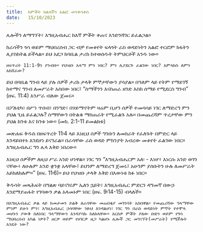 ```yaml
---
title:  ከምቾት ክልላችን አልፎ መንቀሳቀስ
date:   15/10/2023
---
```


ሌሎችን ለማግኘት፣ እግዚአብሔር ከእኛ ምቾት ቀጠና እንድንሻገር ይፈልጋል።

ከራሳችን ጎሳ ወይም ማህበረሰብ ጋር ብቻ የመቆየት ፍላጎት ራስ ወዳድነትን አልፎ ተርፎም ክፋትን ሊያስከትል ይችላል። ይህ አደጋ ከባቤል ታሪክ ከተወሰዱት ትምህርቶች አንዱ ነው።

`ዘፍጥረት 11:1-9ን ያንብቡ። የህዝቡ አላማ ምን ነበር? ምን ሊያደርጉ ፈልገው ነበር? አምላክስ ለምን አከሸፈው?`

ይህ በባቤል ግንብ ላይ ያሉ ሰዎች ታሪክ ታላቅ ምኞታቸውን ያሳያል። በዓለም ላይ የትም የማይገኝ ከተማና ግንብ ለመሥራት አስበው ነበር፤ “ስማችንን እናስጠራ ዘንድ እስከ ሰማይ የሚደርስ ግንብ” (ዘፍ. 11:4) እንሥራ ብለው ጀመሩ።

በፖለቲካ፣ በሥነ ጥበብ፣ በንግድ፣ በሃይማኖትም ዛሬም ቢሆን ሰዎች ተመሳሳይ ነገር ለማድረግ ምን ያህል ጊዜ ይፈልጋሉ? ስማቸውን በትልቁ ማስጠራት የሚፈልጉ አሉ። በመጨረሻም ጥረታቸው ምን ያህል ከንቱ እና ከንቱ ነው። (መክ. 2:1-11 ይመልከቱ)

መጽሐፍ ቅዱስ በዘፍጥረት 11፡4 ላይ እነዚህ ሰዎች ግንቡን ለመስራት የፈለጉት በምድር ላይ እንዳይበተኑ እንደሆነ ይናገራል። በራሳቸው ራስ ወዳድ ምክንያት አብረው መቆየት ፈልገው ነበር። እግዚአብሔር ግን ሌላ እቅድ ነበረው።

እነዚህ ሰዎችም ለዚህ ሥራ አንድ ሆነዋል። ነገር ግን “እግዚአብሔርም አለ፡ - እነሆ፥ እነርሱ አንድ ወገን ናቸው፥ ለሁሉም አንድ ቋንቋ አላቸው፤ ይህንም ለማድረግ ጀመሩ፤ አሁንም ያሰቡትን ሁሉ ለመሥራት አይከለከሉም።” (ዘፍ. 11፡6)። ይህ የህዝቡ ታላቅ እቅድ በእውነቱ ክፉ ነበር።

ቅዱሳት መጻሕፍት በግልጽ ባይናገሩም ኤለን ኋይት፣ እግዚአብሔር ምድርን ዳግመኛ በውኃ እንደማያጠፋት የገባውን ቃል አላመኑም ነበር (ዘፍ. 9፡14-15) ብላለች።

`በእግዚአብሔር ቃል ላይ ከመታመን ይልቅ ለራሳቸው መጠበቂያ መገንባት አስበዋል። የመጨረሻው ዓላማቸው ምንም ይሁን ምን፣ እግዚአብሔር ኃሳባቸው ንፁህ እንዳልሆነ፣ ነገር ግን በራስ ወዳድነት ምኞት የተሞላ መሆኑን ያውቅ ስለነበር ዓላማቸውን እንዳያሳኩ ከለከላቸው። እርስዎ ምቾት ያለው ቡድን ወይም የጎሳ ማህበረሰብ አካል ነዎት? ዘርዎ ወይም የሀገርዎ ዜጋ ካልሆኑ ሌሎች ጋር መገናኘት(መሥራት) የሚችሉት እንዴት ነው?`